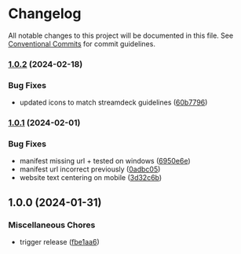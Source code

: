 # Changelog

All notable changes to this project will be documented in this file. See
[Conventional Commits](https://conventionalcommits.org) for commit guidelines.

### [1.0.2](https://github.com/verringer/streamdeck-lastfm/compare/v1.0.1...v1.0.2) (2024-02-18)


### Bug Fixes

* updated icons to match streamdeck guidelines ([60b7796](https://github.com/verringer/streamdeck-lastfm/commit/60b779675b9b9748d2072d56fcaf78a2801ae5e9))

### [1.0.1](https://github.com/verringer/streamdeck-lastfm/compare/v1.0.0...v1.0.1) (2024-02-01)


### Bug Fixes

* manifest missing url + tested on windows ([6950e6e](https://github.com/verringer/streamdeck-lastfm/commit/6950e6eb48179d8c9426f3b9e3fe4da9dd05d061))
* manifest url incorrect previously ([0adbc05](https://github.com/verringer/streamdeck-lastfm/commit/0adbc05148d1e89c860efb79b78bb2b32108f763))
* website text centering on mobile ([3d32c6b](https://github.com/verringer/streamdeck-lastfm/commit/3d32c6b8133e583119b8048a7e5282c6ff013a98))

## 1.0.0 (2024-01-31)


### Miscellaneous Chores

* trigger release ([fbe1aa6](https://github.com/verringer/streamdeck-lastfm/commit/fbe1aa6f84d093fb71ec16157d5dbc51853cd54a))
